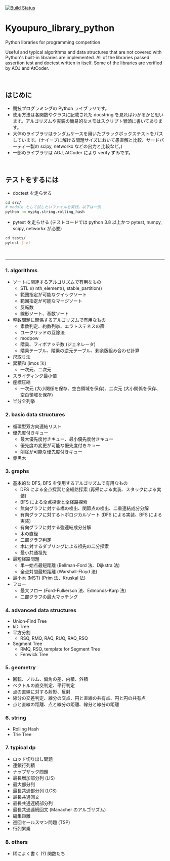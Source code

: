 [![Build Status](https://travis-ci.org/ikeshou/Kyoupuro_library_python.svg?branch=master)](https://travis-ci.org/ikeshou/Kyoupuro_library_python)
# Kyoupuro_library_python
Python libraries for programming competition

Useful and typical algorithms and data structures that are not covered with Python's built-in libraries are implemented.
All of the libraries passed assertion test and doctest written in itself.
Some of the libraries are verified by AOJ and AtCoder.

<br>

##  はじめに

* 競技プログラミングの Python ライブラリです。
* 使用方法は各関数やクラスに記載された docstring を見ればわかるかと思います。アルゴリズムや実装の簡易的なメモはスクリプト冒頭に書いてあります。
* 大体のライブラリはランダムケースを用いたブラックボックステストをパスしています。(ナイーブに解ける問題サイズにおいて愚直解と比較、サードパーティー製の scipy, networkx などの出力と比較など。)
* 一部のライブラリは AOJ, AtCoder により verify ずみです。

<br>

## テストをするには
* doctest を走らせる
```bash
cd src/
# module として試したいファイルを実行。以下は一例
python -m mypkg.string.rolling_hash
```
* pytest を走らせる (テストコードでは python 3.8 以上かつ pytest, numpy, scipy, networkx が必要)
```bash
cd tests/
pytest [-v]
```

<br>

---

### 1. algorithms
- ソートに関連するアルゴリズムで有用なもの
  - STL の nth_element(), stable_partition()
  - 範囲指定が可能なクイックソート
  - 範囲指定が可能なマージソート
  - 反転数
  - 線形ソート、基数ソート
- 整数問題に関係するアルゴリズムで有用なもの
  - 素数判定、約数列挙、エラトステネスの篩
  - ユークリッドの互除法
  - modpow
  - 階乗、フィボナッチ数 (ジェネレータ)
  - 階乗テーブル、階乗の逆元テーブル、剰余版組み合わせ計算
- 尺取り法
- 累積和 (imos 法)
  - 一次元、二次元
- スライディング最小値
- 座標圧縮
  - 一次元 (大小関係を保存、空白領域を保存)、二次元 (大小関係を保存、空白領域を保存)
- 半分全列挙

### 2. basic data structures
- 循環型双方向連結リスト
- 優先度付きキュー
  - 最大優先度付きキュー、最小優先度付きキュー
  - 優先度の変更が可能な優先度付きキュー
  - 削除が可能な優先度付きキュー
- 赤黒木

### 3. graphs
- 基本的な DFS, BFS を使用するアルゴリズムで有用なもの
  - DFS による全点探索と全経路探索 (再帰による実装、スタックによる実装)
  - BFS による全点探索と全経路探索
  - 無向グラフに対する橋の検出、関節点の検出、二重連結成分分解
  - 有向グラフに対するトポロジカルソート (DFS による実装、BFS による実装)
  - 有向グラフに対する強連結成分分解
  - 木の直径
  - 二部グラフ判定
  - 木に対するダブリングによる祖先の二分探索
  - 最小共通祖先
- 最短経路問題
  - 単一始点最短距離 (Bellman-Ford 法、Dijkstra 法)
  - 全点対間最短距離 (Warshall-Floyd 法)
- 最小木 (MST) (Prim 法、Kruskal 法)
- フロー
  - 最大フロー (Ford-Fulkerson 法、Edmonds-Karp 法)
  - 二部グラフの最大マッチング

### 4. advanced data structures
- Union-Find Tree
- kD Tree
- 平方分割
  - RSQ, RMQ, RAQ, RUQ, RAQ_RSQ
- Segment Tree
  - RMQ, RSQ, template for Segment Tree
  - Fenwick Tree

### 5. geometry
- 回転、ノルム、偏角の差、内積、外積
- ベクトルの直交判定、平行判定
- 点の直線に対する射影、反射
- 線分の交差判定、線分の交点、円と直線の共有点、円と円の共有点
- 点と直線の距離、点と線分の距離、線分と線分の距離

### 6. string
- Rolling Hash
- Trie Tree

### 7. typical dp
- ロッド切り出し問題
- 連鎖行列積
- ナップザック問題
- 最長増加部分列 (LIS)
- 最大部分列
- 最長共通部分列 (LCS)
- 最長共通回文
- 最長共通連続部分列
- 最長共通連続回文 (Manacher のアルゴリズム)
- 編集距離
- 巡回セールスマン問題 (TSP)
- 行列累乗


### 8. others
- 稀によく書く (?) 関数たち
